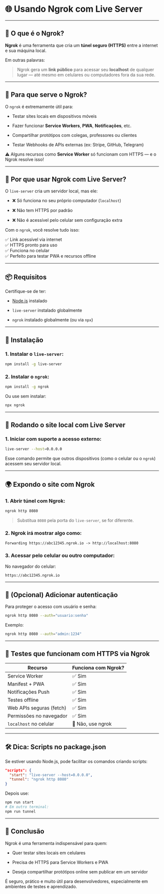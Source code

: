 # 🌐 Usando Ngrok com Live Server

---

## 📖 O que é o Ngrok?

**Ngrok** é uma ferramenta que cria um **túnel seguro (HTTPS)** entre a internet e sua máquina local.

Em outras palavras:

> Ngrok gera um **link público** para acessar seu **localhost** de qualquer lugar — até mesmo em celulares ou computadores fora da sua rede.

---

## 🎯 Para que serve o Ngrok?

O `ngrok` é extremamente útil para:

- Testar sites locais em dispositivos móveis
    
- Fazer funcionar **Service Workers**, **PWA**, **Notificações**, etc.
    
- Compartilhar protótipos com colegas, professores ou clientes
    
- Testar Webhooks de APIs externas (ex: Stripe, GitHub, Telegram)
    

⚠️ Alguns recursos como **Service Worker** só funcionam com HTTPS — e o Ngrok resolve isso!

---

## 🤝 Por que usar Ngrok com Live Server?

O `live-server` cria um servidor local, mas ele:

- ❌ Só funciona no seu próprio computador (`localhost`)
    
- ❌ Não tem HTTPS por padrão
    
- ❌ Não é acessível pelo celular sem configuração extra
    

Com o `ngrok`, você resolve tudo isso:

✅ Link acessível via internet  
✅ HTTPS pronto para uso  
✅ Funciona no celular  
✅ Perfeito para testar PWA e recursos offline

---

## 📦 Requisitos

Certifique-se de ter:

- [Node.js](https://nodejs.org/) instalado
    
- `live-server` instalado globalmente
    
- `ngrok` instalado globalmente (ou via `npx`)
    

---

## 🔧 Instalação

### 1. Instalar o `live-server`:

```bash
npm install -g live-server
```

### 2. Instalar o `ngrok`:

```bash
npm install -g ngrok
```

Ou use sem instalar:

```bash
npx ngrok
```

---

## 🚀 Rodando o site local com Live Server

### 1. Iniciar com suporte a acesso externo:

```bash
live-server --host=0.0.0.0
```

Esse comando permite que outros dispositivos (como o celular ou o `ngrok`) acessem seu servidor local.

---

## 🌍 Expondo o site com Ngrok

### 1. Abrir túnel com Ngrok:

```bash
ngrok http 8080
```

> Substitua `8080` pela porta do `live-server`, se for diferente.

### 2. Ngrok irá mostrar algo como:

```
Forwarding https://abc12345.ngrok.io -> http://localhost:8080
```

### 3. Acessar pelo celular ou outro computador:

No navegador do celular:

```
https://abc12345.ngrok.io
```

---

## 🔐 (Opcional) Adicionar autenticação

Para proteger o acesso com usuário e senha:

```bash
ngrok http 8080 --auth="usuario:senha"
```

Exemplo:

```bash
ngrok http 8080 --auth="admin:1234"
```

---

## 🧪 Testes que funcionam com HTTPS via Ngrok

|Recurso|Funciona com Ngrok?|
|---|---|
|Service Worker|✅ Sim|
|Manifest + PWA|✅ Sim|
|Notificações Push|✅ Sim|
|Testes offline|✅ Sim|
|Web APIs seguras (fetch)|✅ Sim|
|Permissões no navegador|✅ Sim|
|`localhost` no celular|🚫 Não, use ngrok|

---

## 🛠 Dica: Scripts no package.json

Se estiver usando Node.js, pode facilitar os comandos criando scripts:

```json
"scripts": {
  "start": "live-server --host=0.0.0.0",
  "tunnel": "ngrok http 8080"
}
```

Depois use:

```bash
npm run start
# Em outro terminal:
npm run tunnel
```

---

## 🧠 Conclusão

Ngrok é uma ferramenta indispensável para quem:

- Quer testar sites locais em celulares
    
- Precisa de HTTPS para Service Workers e PWA
    
- Deseja compartilhar protótipos online sem publicar em um servidor
    

É seguro, prático e muito útil para desenvolvedores, especialmente em ambientes de testes e aprendizado.